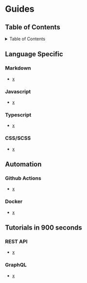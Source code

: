 

# Guides

## Table of Contents
<details>
  <summary>Table of Contents</summary>
  
  ## Table of Contents

  * [Table of Contents]()
  * [Language Specific]()
     * [Markdown](#markdown)
     * [Javascript](#javascript)
     * [Typescript](#typescript)
     * [CSS/SCSS]()
  * [Automation]()
     * [Github Actions](#github-actions)
     * [Docker](#docker)
  * [Tutorials in 900 seconds](#tutorials-in-900-seconds)
   * [REST API](#rest-api)
   * [GraphQL](#graphql)
  

</details>

## Language Specific

### Markdown

 * [x](x)

### Javascript

 * [x](x)

### Typescript

 * [x](x)

### CSS/SCSS

 * [x](x)

## Automation

### Github Actions

 * [x](x)

### Docker

 * [x](x)


## Tutorials in 900 seconds

### REST API

 * [x](x)

### GraphQL

 * [x](x)



